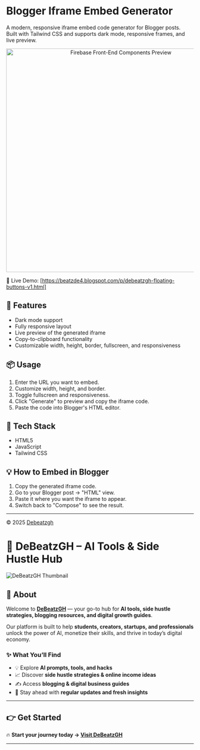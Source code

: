 # Blogger Iframe Embed Generator

A modern, responsive iframe embed code generator for Blogger posts.  
Built with Tailwind CSS and supports dark mode, responsive frames, and live preview.
<p align="center">
  <img src="https://debeatzgh.wordpress.com/wp-content/uploads/2025/08/createatoolthatgeneratesiframeorcard-styleembedsforindividualbloggerpostscompletewiththumbnailtitleandreadmorebuttonforcross-blogpromotion754077096311972631.jpg" alt="Firebase Front-End Components Preview" width="600"/>
</p>

🔗 Live Demo: [https://beatzde4.blogspot.com/p/debeatzgh-floating-buttons-v1.html]

## 🚀 Features
- Dark mode support
- Fully responsive layout
- Live preview of the generated iframe
- Copy-to-clipboard functionality
- Customizable width, height, border, fullscreen, and responsiveness

## 📦 Usage
1. Enter the URL you want to embed.
2. Customize width, height, and border.
3. Toggle fullscreen and responsiveness.
4. Click "Generate" to preview and copy the iframe code.
5. Paste the code into Blogger's HTML editor.

## 🧪 Tech Stack
- HTML5
- JavaScript
- Tailwind CSS

## 💡 How to Embed in Blogger
1. Copy the generated iframe code.
2. Go to your Blogger post → "HTML" view.
3. Paste it where you want the iframe to appear.
4. Switch back to "Compose" to see the result.

---

© 2025 [Debeatzgh](https://beatzde4.blogspot.com)


# 🚀 DeBeatzGH – AI Tools & Side Hustle Hub  

![DeBeatzGH Thumbnail](https://debeatzgh.wordpress.com/wp-content/uploads/2025/08/designamodernminimalisticdesignfeaturinganai-themedicon28likeabraincircuitorrobot29overlaidwithdebeatzghoraitoolshustles6089986211026037047.jpg)  

## 🌟 About  
Welcome to **[DeBeatzGH](https://debeatzgh.wordpress.com/)** — your go-to hub for **AI tools, side hustle strategies, blogging resources, and digital growth guides**.  

Our platform is built to help **students, creators, startups, and professionals** unlock the power of AI, monetize their skills, and thrive in today’s digital economy.  

### ✨ What You’ll Find  
- 💡 Explore **AI prompts, tools, and hacks**  
- 📈 Discover **side hustle strategies & online income ideas**  
- ✍️ Access **blogging & digital business guides**  
- 🚀 Stay ahead with **regular updates and fresh insights**  

---

## 👉 Get Started  
🔥 **Start your journey today → [Visit DeBeatzGH](https://debeatzgh.wordpress.com/)**  

---

